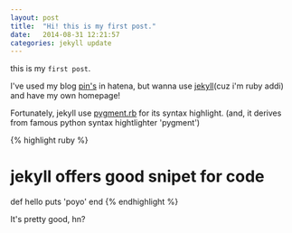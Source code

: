 ```yaml
---
layout: post
title:  "Hi! this is my first post."
date:   2014-08-31 12:21:57
categories: jekyll update
---
```


this is my `first post`.  

I've used my blog [pin's][hatena] in hatena, but wanna use [jekyll][jekyll](cuz i'm ruby addi) and have my own homepage!

Fortunately, jekyll use [pygment.rb][pig] for its syntax highlight.
(and, it derives from famous python syntax hightlighter 'pygment')

{% highlight ruby %}
# jekyll offers good snipet for code
def hello 
  puts 'poyo'
end
{% endhighlight %}

It's pretty good, hn?


[pig]:      https://rubygems.org/gems/pygments.rb
[hatena]:   http://spinpsinspin.hatenablog.com
[twitter]:  http://twitter.com/spinute
[facebook]: http://facebook.com/
[github]:   http://github.com/spinute
[jekyll]:   http://jekyllrb.com